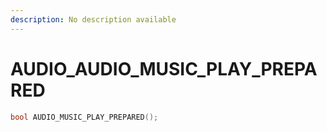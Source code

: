 ```yaml
---
description: No description available 
---
```


# AUDIO\_AUDIO_MUSIC_PLAY_PREPARED

```cpp
bool AUDIO_MUSIC_PLAY_PREPARED();
```